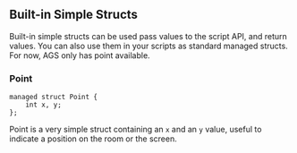## Built-in Simple Structs

Built-in simple structs can be used pass values to the script API, and return values. You can also use them in your scripts as standard managed structs. For now, AGS only has point available.

### Point

    managed struct Point {
        int x, y;
    };

Point is a very simple struct containing an `x` and an `y` value, useful to indicate a position on the room or the screen.

